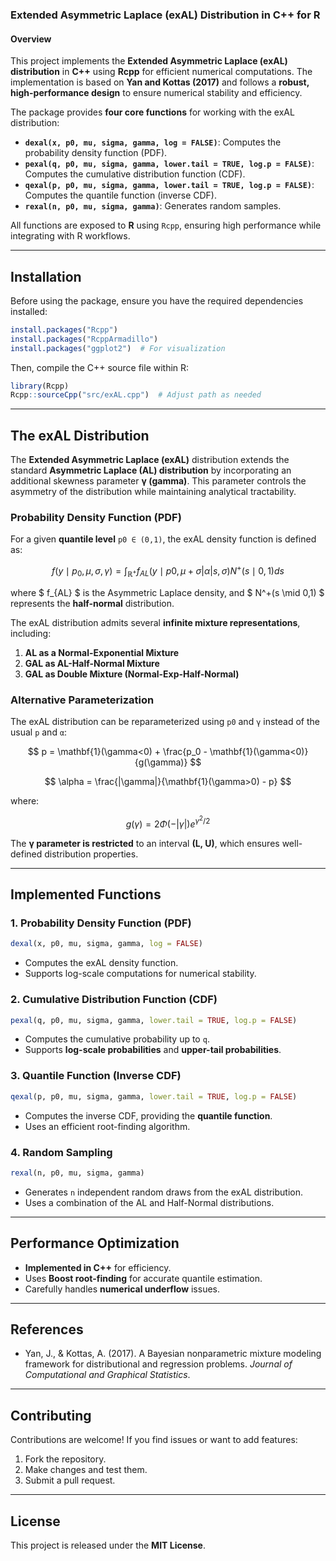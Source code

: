 ### **Extended Asymmetric Laplace (exAL) Distribution in C++ for R**

#### **Overview**
This project implements the **Extended Asymmetric Laplace (exAL) distribution** in **C++** using **Rcpp** for efficient numerical computations. The implementation is based on **Yan and Kottas (2017)** and follows a **robust, high-performance design** to ensure numerical stability and efficiency.

The package provides **four core functions** for working with the exAL distribution:  
- **`dexal(x, p0, mu, sigma, gamma, log = FALSE)`**: Computes the probability density function (PDF).
- **`pexal(q, p0, mu, sigma, gamma, lower.tail = TRUE, log.p = FALSE)`**: Computes the cumulative distribution function (CDF).
- **`qexal(p, p0, mu, sigma, gamma, lower.tail = TRUE, log.p = FALSE)`**: Computes the quantile function (inverse CDF).
- **`rexal(n, p0, mu, sigma, gamma)`**: Generates random samples.

All functions are exposed to **R** using `Rcpp`, ensuring high performance while integrating with R workflows.

---

## **Installation**
Before using the package, ensure you have the required dependencies installed:

```r
install.packages("Rcpp")
install.packages("RcppArmadillo")
install.packages("ggplot2")  # For visualization
```

Then, compile the C++ source file within R:

```r
library(Rcpp)
Rcpp::sourceCpp("src/exAL.cpp")  # Adjust path as needed
```

---

## **The exAL Distribution**
The **Extended Asymmetric Laplace (exAL)** distribution extends the standard **Asymmetric Laplace (AL) distribution** by incorporating an additional skewness parameter **γ (gamma)**. This parameter controls the asymmetry of the distribution while maintaining analytical tractability.

### **Probability Density Function (PDF)**
For a given **quantile level** `p0 ∈ (0,1)`, the exAL density function is defined as:

$$
f(y \mid p_0, \mu, \sigma, \gamma) = \int_{\mathbb{R}^+} f_{AL}(y \mid p0, \mu + \sigma |\alpha| s, \sigma)  N^+(s \mid 0, 1) ds
$$

where $ f_{AL} $ is the Asymmetric Laplace density, and $ N^+(s \mid 0,1) $ represents the **half-normal** distribution.

The exAL distribution admits several **infinite mixture representations**, including:
1. **AL as a Normal-Exponential Mixture**
2. **GAL as AL-Half-Normal Mixture**
3. **GAL as Double Mixture (Normal-Exp-Half-Normal)**

### **Alternative Parameterization**
The exAL distribution can be reparameterized using `p0` and `γ` instead of the usual `p` and `α`:

$$
p = \mathbf{1}(\gamma<0) + \frac{p_0 - \mathbf{1}(\gamma<0)}{g(\gamma)}
$$

$$
\alpha = \frac{|\gamma|}{\mathbf{1}(\gamma>0) - p}
$$

where:

$$
g(\gamma) = 2\Phi(-|\gamma|)e^{\gamma^2/2}
$$

The **γ parameter is restricted** to an interval **(L, U)**, which ensures well-defined distribution properties.

---

## **Implemented Functions**
### **1. Probability Density Function (PDF)**
```r
dexal(x, p0, mu, sigma, gamma, log = FALSE)
```
- Computes the exAL density function.
- Supports log-scale computations for numerical stability.

### **2. Cumulative Distribution Function (CDF)**
```r
pexal(q, p0, mu, sigma, gamma, lower.tail = TRUE, log.p = FALSE)
```
- Computes the cumulative probability up to `q`.
- Supports **log-scale probabilities** and **upper-tail probabilities**.

### **3. Quantile Function (Inverse CDF)**
```r
qexal(p, p0, mu, sigma, gamma, lower.tail = TRUE, log.p = FALSE)
```
- Computes the inverse CDF, providing the **quantile function**.
- Uses an efficient root-finding algorithm.

### **4. Random Sampling**
```r
rexal(n, p0, mu, sigma, gamma)
```
- Generates `n` independent random draws from the exAL distribution.
- Uses a combination of the AL and Half-Normal distributions.

---

## **Performance Optimization**
- **Implemented in C++** for efficiency.
- Uses **Boost root-finding** for accurate quantile estimation.
- Carefully handles **numerical underflow** issues.

---

## **References**
- Yan, J., & Kottas, A. (2017). A Bayesian nonparametric mixture modeling framework for distributional and regression problems. *Journal of Computational and Graphical Statistics*.

---

## **Contributing**
Contributions are welcome! If you find issues or want to add features:
1. Fork the repository.
2. Make changes and test them.
3. Submit a pull request.

---

## **License**
This project is released under the **MIT License**.

